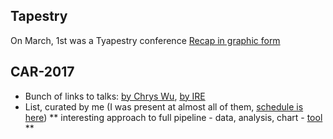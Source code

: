 ## Tapestry
On March, 1st was a Tyapestry conference
[Recap in graphic form](http://catherinemaddenrelay.com/blog/2017/3/6/tapestry-2017-recap)


## CAR-2017
* Bunch of links to talks: [by Chrys Wu](http://blog.chryswu.com/2017/03/02/nicar17-slides-links-tutorials-nicar17/), [by IRE](https://ire.org/conferences/nicar2017/tipsheets-and-links/)
* List, curated by me (I was present at almost all of them, [schedule is here](http://ire.org/conferences/nicar2017/schedule/))
** interesting approach to full pipeline - data, analysis, chart - [tool](http://cjworkbench.org/)
** 
